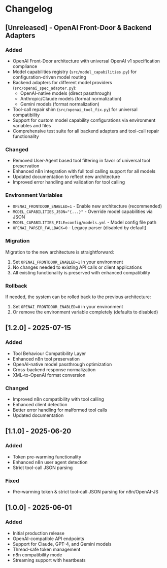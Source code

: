 # Changelog

## [Unreleased] - OpenAI Front-Door & Backend Adapters

### Added
- OpenAI Front-Door architecture with universal OpenAI v1 specification compliance
- Model capabilities registry (`src/model_capabilities.py`) for configuration-driven model routing
- Backend adapters for different model providers (`src/openai_spec_adapter.py`):
  - OpenAI-native models (direct passthrough)
  - Anthropic/Claude models (format normalization)
  - Gemini models (format normalization)
- Tool-call repair shim (`src/openai_tool_fix.py`) for universal compatibility
- Support for custom model capability configurations via environment variables and files
- Comprehensive test suite for all backend adapters and tool-call repair functionality

### Changed
- Removed User-Agent based tool filtering in favor of universal tool preservation
- Enhanced n8n integration with full tool calling support for all models
- Updated documentation to reflect new architecture
- Improved error handling and validation for tool calling

### Environment Variables
- `OPENAI_FRONTDOOR_ENABLED=1` - Enable new architecture (recommended)
- `MODEL_CAPABILITIES_JSON="{...}"` - Override model capabilities via JSON
- `MODEL_CAPABILITIES_FILE=config/models.yml` - Model config file path
- `OPENAI_PARSER_FALLBACK=0` - Legacy parser (disabled by default)

### Migration
Migration to the new architecture is straightforward:
1. Set `OPENAI_FRONTDOOR_ENABLED=1` in your environment
2. No changes needed to existing API calls or client applications
3. All existing functionality is preserved with enhanced compatibility

### Rollback
If needed, the system can be rolled back to the previous architecture:
1. Set `OPENAI_FRONTDOOR_ENABLED=0` in your environment
2. Or remove the environment variable completely (defaults to disabled)

## [1.2.0] - 2025-07-15

### Added
- Tool Behaviour Compatibility Layer
- Enhanced n8n tool preservation
- OpenAI-native model passthrough optimization
- Cross-backend response normalization
- XML-to-OpenAI format conversion

### Changed
- Improved n8n compatibility with tool calling
- Enhanced client detection
- Better error handling for malformed tool calls
- Updated documentation

## [1.1.0] - 2025-06-20

### Added
- Token pre-warming functionality
- Enhanced n8n user agent detection
- Strict tool-call JSON parsing

### Fixed
- Pre-warming token & strict tool-call JSON parsing for n8n/OpenAI-JS

## [1.0.0] - 2025-06-01

### Added
- Initial production release
- OpenAI-compatible API endpoints
- Support for Claude, GPT-4, and Gemini models
- Thread-safe token management
- n8n compatibility mode
- Streaming support with heartbeats